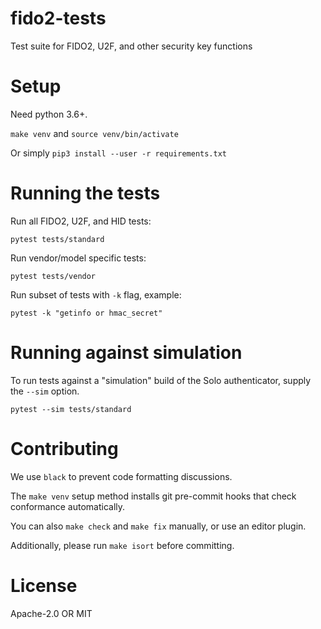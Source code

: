 # fido2-tests

Test suite for FIDO2, U2F, and other security key functions

# Setup

Need python 3.6+.

`make venv` and `source venv/bin/activate`

Or simply `pip3 install --user -r requirements.txt`

# Running the tests

Run all FIDO2, U2F, and HID tests:

```
pytest tests/standard
```

Run vendor/model specific tests:

```
pytest tests/vendor
```

Run subset of tests with `-k` flag, example:
```
pytest -k "getinfo or hmac_secret"
```

# Running against simulation

To run tests against a "simulation" build of the Solo authenticator, supply the `--sim` option.

```
pytest --sim tests/standard
```

# Contributing

We use `black` to prevent code formatting discussions.

The `make venv` setup method installs git pre-commit hooks that check conformance automatically.

You can also `make check` and `make fix` manually, or use an editor plugin.

Additionally, please run `make isort` before committing.

# License

Apache-2.0 OR MIT

